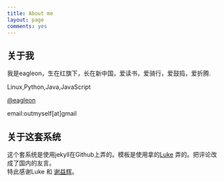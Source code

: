 ```yaml
---
title: About me
layout: page
comments: yes
---
```


关于我
----------------------------
我是eagleon，生在红旗下，长在新中国，爱读书，爱骑行，爱鼓捣，爱折腾.

Linux,Python,Java,JavaScript

[@eagleon](http://twitter.com/eagleon)

email:outmyself[at]gmail


关于这套系统
----------------------------
这个套系统是使用jekyll在Github上弄的。模板是使用拿的[Luke](http://geeklu.com/) 弄的。把评论改成了国内的友言。    
特此感谢Luke 和 [谢益辉](http://yihui.name/)。